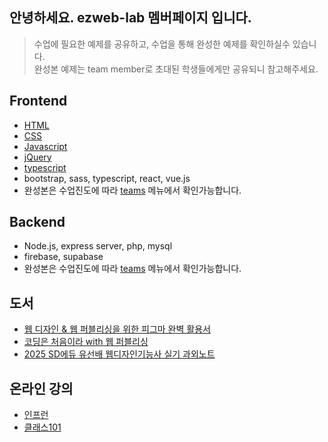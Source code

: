 ## 안녕하세요. ezweb-lab 멤버페이지 입니다.

> 수업에 필요한 예제를 공유하고, 수업을 통해 완성한 예제를 확인하실수 있습니다.  
> 완성본 예제는 team member로 초대된 학생들에게만 공유되니 참고해주세요. 

## Frontend
- [HTML](https://github.com/ezweb-lab/HTML_BASIC_BASE)
- [CSS](https://github.com/ezweb-lab/CSS_BASIC_BASE)
- [Javascript](https://github.com/ezweb-lab/Javascript_BASIC_BASE)
- [jQuery](https://github.com/ezweb-lab/jQuery_BASIC_BASE)
- [typescript](https://github.com/ezweb-lab/TS_BASIC_BASE)
- bootstrap, sass, typescript, react, vue.js
- 완성본은 수업진도에 따라 [teams](https://github.com/orgs/ezweb-lab/teams) 메뉴에서 확인가능합니다.

## Backend
- Node.js, express server, php, mysql
- firebase, supabase
- 완성본은 수업진도에 따라 [teams](https://github.com/orgs/ezweb-lab/teams) 메뉴에서 확인가능합니다.
  
## 도서
- [웹 디자인 & 웹 퍼블리싱을 위한 피그마 완벽 활용서](https://product.kyobobook.co.kr/detail/S000001842187)
- [코딩은 처음이라 with 웹 퍼블리싱](http://www.kyobobook.co.kr/product/detailViewKor.laf?ejkGb=KOR&mallGb=KOR&barcode=9788931467321&orderClick=LEa&Kc)
- [2025 SD에듀 유선배 웹디자인기능사 실기 과외노트](https://www.yes24.com/Product/Goods/136757366)

## 온라인 강의
- [인프런](https://www.inflearn.com/users/444512/@ezweb)
- [클래스101](https://class101.net/ko/creators/@ezweb)
